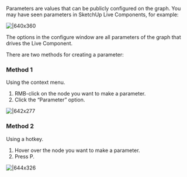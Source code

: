 Parameters are values that can be publicly configured on the graph. You may have seen parameters in SketchUp Live Components, for example:

![|640x360](https://lh3.googleusercontent.com/0OQmra36A23bo22gAopY4uXQU80IDEaVAbJzwyCCc3NI5IxmtC2gBYbvx4PxP7IbbZxCVspit2k9Xx8D9IfXT1vw4teawDeLWk8qngESveLkrCjXKcl7opk0O2yT9s5Ja7dZqcd5c5i7MP9kFIwDus0)

The options in the configure window are all parameters of the graph that drives the Live Component.

There are two methods for creating a parameter:

### Method 1

Using the context menu.

1. RMB-click on the node you want to make a parameter.
2. Click the “Parameter” option.

![|642x277](https://lh4.googleusercontent.com/UwLsn0F4RJeRcwWkcEtlPzt6Q5ZE0qL9b1v8C7jdslxL-IWQVdVDC5SIbnMw6_6jMfkIeFggTbwqQexoklw6IX4QJuXdA0ie0t5OCamCPT_hKZs7NYZnShNJMSQgPVhIy9zvaIXlywsT7yNn89Fq8GhOqTzWsySo4KpccoWg5TP9BVszkdIAYqOzhA)

### Method 2

Using a hotkey.

1. Hover over the node you want to make a parameter.
2. Press P.

![|644x326](https://lh5.googleusercontent.com/AfpY0ul40mjkBuxqvrmwGuWDj-yRPVd7Hj2KSIFluf0Sg4s79yYUtCFqFXcjW6KrLQuT3a6iXj74od1hZn4PSqLYT6PIOkOYIb0oppSDjZaz6L4AYThHCLp6vrwyUqSIzKx1b7MipxGYAOvF39eoVaYdog0geCNgfgRwKNmfjS1L7BskbFlkeQ7c3w)